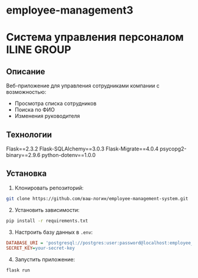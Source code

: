 # employee-management3
# Система управления персоналом ILINE GROUP

## Описание
Веб-приложение для управления сотрудниками компании с возможностью:
- Просмотра списка сотрудников
- Поиска по ФИО
- Изменения руководителя

## Технологии
Flask==2.3.2
Flask-SQLAlchemy==3.0.3
Flask-Migrate==4.0.4
psycopg2-binary==2.9.6
python-dotenv==1.0.0


## Установка
1. Клонировать репозиторий:
```bash
git clone https://github.com/ваш-логин/employee-management-system.git
```

2. Установить зависимости:
```bash
pip install -r requirements.txt
```

3. Настроить базу данных в `.env`:
```ini
DATABASE_URI = 'postgresql://postgres:user:password@localhost:employee_db'
SECRET_KEY=your-secret-key
```

4. Запустить приложение:
```bash
flask run
```
